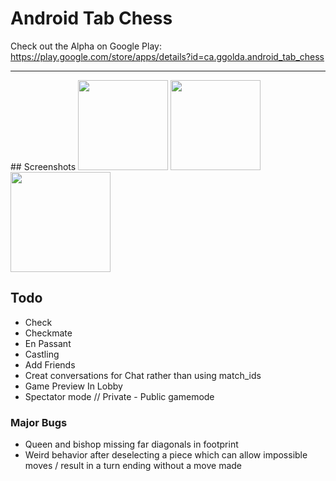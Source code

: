 # Android Tab Chess

Check out the Alpha on Google Play:
https://play.google.com/store/apps/details?id=ca.ggolda.android_tab_chess

<hr>
## Screenshots

<img src="https://github.com/simplegr33n/android-tab-chess/blob/master/screenshots/phone0007.jpg" width="144">
<img src="https://github.com/simplegr33n/android-tab-chess/blob/master/screenshots/phone0008.jpg" width="144">
<img src="https://github.com/simplegr33n/android-tab-chess/blob/master/screenshots/tablet0002.jpg" width="160">


## Todo
* Check
* Checkmate
* En Passant
* Castling
* Add Friends
* Creat conversations for Chat rather than using match_ids
* Game Preview In Lobby
* Spectator mode // Private - Public gamemode

### Major Bugs
* Queen and bishop missing far diagonals in footprint
* Weird behavior after deselecting a piece which can allow impossible moves / result in a turn ending without a move made




